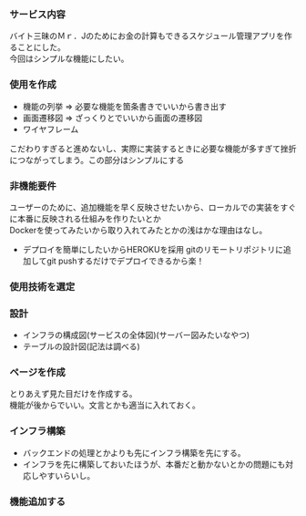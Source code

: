 ### サービス内容
バイト三昧のＭｒ．Jのためにお金の計算もできるスケジュール管理アプリを作ることにした。<br>
今回はシンプルな機能にしたい。<br>
### 使用を作成
- 機能の列挙 => 必要な機能を箇条書きでいいから書き出す
- 画面遷移図 => ざっくりとでいいから画面の遷移図
- ワイヤフレーム　

こだわりすぎると進めないし、実際に実装するときに必要な機能が多すぎて挫折につながってしまう。この部分はシンプルにする

### 非機能要件
ユーザーのために、追加機能を早く反映させたいから、ローカルでの実装をすぐに本番に反映される仕組みを作りたいとか<br>
Dockerを使ってみたいから取り入れてみたとかの浅はかな理由はなし。
- デプロイを簡単にしたいからHEROKUを採用
gitのリモートリポジトリに追加してgit pushするだけでデプロイできるから楽！
  
### 使用技術を選定
  
### 設計
- インフラの構成図(サービスの全体図)(サーバー図みたいなやつ)
- テーブルの設計図(記法は調べる)
	 
### ページを作成
とりあえず見た目だけを作成する。<br>
機能が後からでいい。文言とかも適当に入れておく。<br>
  
### インフラ構築
- バックエンドの処理とかよりも先にインフラ構築を先にする。
- インフラを先に構築しておいたほうが、本番だと動かないとかの問題にも対応しやすいらいし。
  
### 機能追加する
